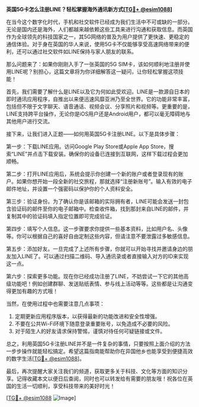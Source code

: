 **英国5G卡怎么注册LINE？轻松掌握海外通讯新方式[[TG💪+ @esim1088](https://t.me/s/esim1088)]**

在当今这个数字化时代，手机和社交软件已经成为我们生活中不可或缺的一部分。无论是国内还是海外，人们都越来越依赖这些工具来进行沟通和获取信息。而英国作为全球领先的科技国家之一，其5G网络的普及为用户提供了更快速、更稳定的通信体验。对于身在英国的华人来说，使用5G卡不仅能够享受高速网络带来的便利，还可以通过社交软件如LINE保持与家人朋友的联系。

那么问题来了：如果你刚刚入手了一张英国的5G SIM卡，该如何顺利地注册并使用LINE呢？别担心，这篇文章将为你详细解答这一疑问，让你轻松掌握这项技能！

首先，我们需要了解什么是LINE以及它为何如此受欢迎。LINE是一款源自日本的即时通讯应用程序，自推出以来便迅速风靡亚洲乃至全世界。它的功能非常丰富，包括但不限于文字聊天、语音通话、视频会议、分享照片和视频等。更重要的是，LINE支持跨平台操作，无论你是iOS用户还是Android用户，都可以毫无障碍地与其他用户进行交流。

接下来，让我们进入正题——如何用英国5G卡注册LINE。以下是具体步骤：

第一步：下载LINE应用。访问Google Play Store或Apple App Store，搜索“LINE”并点击下载安装。确保你的设备已连接到互联网，这样下载过程会更加顺畅。

第二步：打开LINE应用后，系统会提示你创建一个新的账户或者登录现有的账户。如果你想开始一段全新的社交旅程，那就选择“注册新账号”。输入有效的电子邮件地址，并设置一个强密码以保护你的个人资料安全。

第三步：验证身份。为了确认你是该邮箱的实际拥有者，LINE可能会发送一封包含验证码的邮件至你的电子邮箱中。检查收件箱，找到那封来自LINE的邮件，并复制其中的验证码填入指定位置即可完成验证。

第四步：填写个人信息。这一步骤要求你提供一些基本资料，比如用户名、头像等。你可以根据自己的喜好自由定制这些内容，但请注意不要泄露过多敏感信息。

第五步：添加好友。一旦完成了上述所有步骤，你就可以开始寻找并邀请身边的朋友加入LINE了。可以通过扫描二维码、导入通讯录或者直接输入对方的ID来实现这一点。

第六步：探索更多功能。现在你已经成功注册了LINE，不妨尝试一下它的其他高级功能吧！例如创建群聊、发送贴纸表情、参与线上活动等等。这些都是让沟通变得更加有趣的方式哦！

当然，在使用过程中也需要注意几点事项：
1. 定期更新应用程序版本，以获得最新的功能改进和安全性增强。
2. 不要在公共Wi-Fi环境下随意登录重要账号，以免造成不必要的风险。
3. 对于陌生人的好友请求保持警惕，谨慎对待任何可疑链接或文件。

总之，利用英国5G卡注册LINE并不是一件复杂的事情，只要按照上面介绍的方法一步步操作就能轻松搞定。希望这篇指南能帮助你在异国他乡也能享受到便捷高效的数字生活[[TG💪+ @esim1088](https://t.me/s/esim1088)]。

最后，再次提醒大家关注我们的频道，获取更多关于科技、文化等方面的知识分享。记得收藏本文以便日后查阅，同时也可以转发给有需要的朋友哦！祝各位在英国的生活一切顺利，享受科技带来的美好时光！

[[TG💪+ @esim1088](https://t.me/s/esim1088) ![Image](https://i.postimg.cc/4NQfJmqS/Snipaste-2025-05-13-00-14-12.png)]
